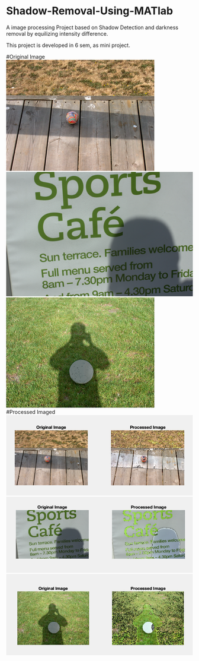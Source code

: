 # Shadow-Removal-Using-MATlab
A image processing Project based on Shadow Detection and darkness removal by equilizing intensity difference.

This project is developed in 6 sem, as mini project.

#Original Image
<img src="im2.png">
<img src="im3.png">
<img src="im4.png">
<br>
#Processed Imaged
<img src="ou2.png">
<img src="ou3.png">
<img src="ou4.png">
